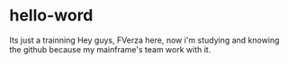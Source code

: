 # hello-word
Its just a trainning
Hey guys, FVerza here, now i'm studying and knowing the github because my mainframe's team work with it.
